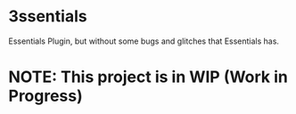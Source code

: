 # 3ssentials
Essentials Plugin, but without some bugs and glitches that Essentials has.

# NOTE: This project is in WIP (Work in Progress)

